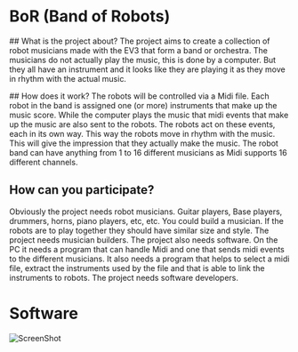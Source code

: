 BoR (Band of Robots)
====================

## What is the project about?
The project aims to create a collection of robot musicians made with the EV3 that form a band or orchestra. The musicians do not actually play the music, this is done by a computer. But they all have an instrument and it looks like they are playing it as they move in rhythm with the actual music. 

## How does it work?
The robots will be controlled via a Midi file. Each robot in the band is assigned one (or more) instruments that make up the music score. While the computer plays the music that midi events that make up the music are also sent to the robots. The robots act on these events, each in its own way. This way the robots move in rhythm with the music. This will give the impression that they actually make the music. The robot band can have anything from 1 to 16 different musicians as Midi supports 16 different channels. 

## How can you participate?
Obviously the project needs robot musicians. Guitar players, Base players, drummers, horns, piano players, etc, etc. You could build a musician. If the robots are to play together they should have similar size and style. The project needs musician builders.
The project also needs software. On the PC it needs a program that can handle Midi and one that sends midi events to the different musicians. It also needs a program that helps to select a midi file, extract the instruments used by the file and that is able to link the instruments to robots. The project needs software developers.

# Software

![ScreenShot](https://raw.github.com/Asw1n/BoR/master/docs/GarageBand.png)
